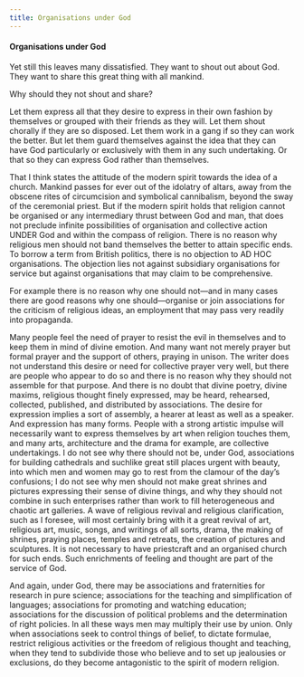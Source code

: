 ```yaml
---
title: Organisations under God
---
```

#### Organisations under God

Yet still this leaves many dissatisfied. They want to shout out about
God. They want to share this great thing with all mankind.

Why should they not shout and share?

Let them express all that they desire to express in their own fashion by
themselves or grouped with their friends as they will. Let them shout
chorally if they are so disposed. Let them work in a gang if so they can
work the better. But let them guard themselves against the idea that
they can have God particularly or exclusively with them in any such
undertaking. Or that so they can express God rather than themselves.

That I think states the attitude of the modern spirit towards the idea
of a church. Mankind passes for ever out of the idolatry of altars, away
from the obscene rites of circumcision and symbolical cannibalism,
beyond the sway of the ceremonial priest. But if the modern spirit holds
that religion cannot be organised or any intermediary thrust between God
and man, that does not preclude infinite possibilities of organisation
and collective action UNDER God and within the compass of religion.
There is no reason why religious men should not band themselves the
better to attain specific ends. To borrow a term from British politics,
there is no objection to AD HOC organisations. The objection lies not
against subsidiary organisations for service but against organisations
that may claim to be comprehensive.

For example there is no reason why one should not—and in many cases
there are good reasons why one should—organise or join associations for
the criticism of religious ideas, an employment that may pass very
readily into propaganda.

Many people feel the need of prayer to resist the evil in themselves and
to keep them in mind of divine emotion. And many want not merely prayer
but formal prayer and the support of others, praying in unison. The
writer does not understand this desire or need for collective prayer
very well, but there are people who appear to do so and there is no
reason why they should not assemble for that purpose. And there is no
doubt that divine poetry, divine maxims, religious thought finely
expressed, may be heard, rehearsed, collected, published, and
distributed by associations. The desire for expression implies a sort of
assembly, a hearer at least as well as a speaker. And expression has
many forms. People with a strong artistic impulse will necessarily want
to express themselves by art when religion touches them, and many arts,
architecture and the drama for example, are collective undertakings. I
do not see why there should not be, under God, associations for building
cathedrals and suchlike great still places urgent with beauty, into
which men and women may go to rest from the clamour of the day’s
confusions; I do not see why men should not make great shrines and
pictures expressing their sense of divine things, and why they should
not combine in such enterprises rather than work to fill heterogeneous
and chaotic art galleries. A wave of religious revival and religious
clarification, such as I foresee, will most certainly bring with it a
great revival of art, religious art, music, songs, and writings of all
sorts, drama, the making of shrines, praying places, temples and
retreats, the creation of pictures and sculptures. It is not necessary
to have priestcraft and an organised church for such ends. Such
enrichments of feeling and thought are part of the service of God.

And again, under God, there may be associations and fraternities for
research in pure science; associations for the teaching and
simplification of languages; associations for promoting and watching
education; associations for the discussion of political problems and the
determination of right policies. In all these ways men may multiply
their use by union. Only when associations seek to control things of
belief, to dictate formulae, restrict religious activities or the
freedom of religious thought and teaching, when they tend to subdivide
those who believe and to set up jealousies or exclusions, do they become
antagonistic to the spirit of modern religion.
